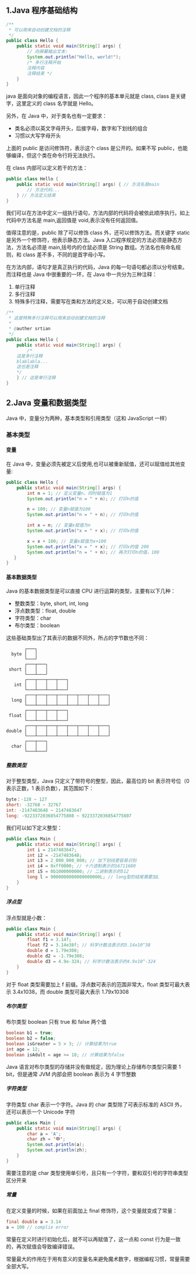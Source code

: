 
## 1.Java 程序基础结构

```java
/**
 * 可以用来自动创建文档的注释
 */
public class Hello {
    public static void main(String[] args) {
        // 向屏幕输出文本:
        System.out.println("Hello, world!");
        /* 多行注释开始
        注释内容
        注释结束 */
    }
}
```

java 是面向对象的编程语言，因此一个程序的基本单元就是 class, class 是关键字，这里定义的 class 名字就是 Hello。

另外，在 Java 中，对于类名也有一定要求：

- 类名必须以英文字母开头，后接字母，数字和下划线的组合
- 习惯以大写字母开头

上面的 public 是访问修饰符，表示这个 class 是公开的。如果不写 public，也能够编译，但这个类在命令行将无法执行。

在 class 内部可以定义若干的方法：

```java
public class Hello {
    public static void main(String[] args) { // 方法名是main
        // 方法代码...
    } // 方法定义结束
}
```

我们可以在方法中定义一组执行语句，方法内部的代码将会被依此顺序执行。如上代码中方法名是 main,返回值是 void,表示没有任何返回值。

值得注意的是，public 除了可以修饰 class 外，还可以修饰方法。而关键字 static 是另外一个修饰符，他表示静态方法。Java 入口程序规定的方法必须是静态方法，方法名必须是 main,括号内的仓鼠必须是 String 数组。方法名也有命名规则，和 class 差不多，不同的是首字母小写。

在方法内部，语句才是真正执行的代码，Java 的每一句语句都必须以分号结束。而注释也是 Java 中很重要的一环，在 Java 中一共分为三种注释：

1. 单行注释
2. 多行注释
3. 特殊多行注释，需要写在类和方法的定义处，可以用于自动创建文档

```java
/**
 * 这是特殊多行注释可以用来自动创建文档的注释
 *
 * @auther srtian
 */
public class Hello {
    public static void main(String[] args) {
        /*
    这是多行注释
    blablabla...
    这也是注释
    */
    } // 这是单行注释
}
```


## 2.Java 变量和数据类型

Java 中，变量分为两种，基本类型和引用类型（这和 JavaScript 一样）


### 基本类型


#### 变量

在 Java 中，变量必须先被定义后使用,也可以被重新赋值，还可以赋值给其他变量:

```java
public class Hello {
    public static void main(String[] args) {
        int n = 1; // 定义变量n，同时赋值为1
        System.out.println("n = " + n); // 打印n的值

        n = 100; // 变量n赋值为100
        System.out.println("n = " + n); // 打印n的值

        int x = n; // 变量x赋值为n
        System.out.println("x = " + x); // 打印x的值

        x = x + 100; // 变量x赋值为x+100
        System.out.println("x = " + x); // 打印x的值 200
        System.out.println("n = " + n); // 再次打印n的值，100
   }
}
```


#### 基本数据类型

Java 的基本数据类型是可以直接 CPU 进行运算的类型，主要有以下几种：

- 整数类型：byte, short, int, long
- 浮点数类型：float, double
- 字符类型：char
- 布尔类型：boolean

这些基础类型出了其表示的数据不同外，所占的字节数也不同：

```
       ┌───┐
  byte │   │
       └───┘
       ┌───┬───┐
 short │   │   │
       └───┴───┘
       ┌───┬───┬───┬───┐
   int │   │   │   │   │
       └───┴───┴───┴───┘
       ┌───┬───┬───┬───┬───┬───┬───┬───┐
  long │   │   │   │   │   │   │   │   │
       └───┴───┴───┴───┴───┴───┴───┴───┘
       ┌───┬───┬───┬───┐
 float │   │   │   │   │
       └───┴───┴───┴───┘
       ┌───┬───┬───┬───┬───┬───┬───┬───┐
double │   │   │   │   │   │   │   │   │
       └───┴───┴───┴───┴───┴───┴───┴───┘
       ┌───┬───┐
  char │   │   │
       └───┴───┘
```


##### 整数类型

对于整型类型，Java 只定义了带符号的整型，因此，最高位的 bit 表示符号位（0 表示正数，1 表示负数），其范围如下：

```java
byte：-128 ~ 127
short: -32768 ~ 32767
int: -2147483648 ~ 2147483647
long: -9223372036854775808 ~ 9223372036854775807
```

我们可以如下定义整型：

```java
public class Main {
    public static void main(String[] args) {
        int i = 2147483647;
        int i2 = -2147483648;
        int i3 = 2_000_000_000; // 加下划线更容易识别
        int i4 = 0xff0000; // 十六进制表示的16711680
        int i5 = 0b1000000000; // 二进制表示的512
        long l = 9000000000000000000L; // long型的结尾需要加L
    }
}
```


##### 浮点型

浮点型就是小数：

```java
public class Main {
    public static void main(String[] args) {
        float f1 = 3.14f;
        float f2 = 3.14e38f; // 科学计数法表示的3.14x10^38
        double d = 1.79e308;
        double d2 = -1.79e308;
        double d3 = 4.9e-324; // 科学计数法表示的4.9x10^-324
    }
}
```

对于 float 类型需要加上 f 前缀。浮点数可表示的范围非常大，float 类型可最大表示 3.4x1038，而 double 类型可最大表示 1.79x10308


##### 布尔类型

布尔类型 boolean 只有 true 和 false 两个值

```java
boolean b1 = true;
boolean b2 = false;
boolean isGreater = 5 > 3; // 计算结果为true
int age = 12;
boolean isAdult = age >= 18; // 计算结果为false
```

Java 语言对布尔类型的存储并没有做规定，因为理论上存储布尔类型只需要 1 bit，但是通常 JVM 内部会把 boolean 表示为 4 字节整数


##### 字符类型

字符类型 char 表示一个字符。Java 的 char 类型除了可表示标准的 ASCII 外，还可以表示一个 Unicode 字符

```java
public class Main {
    public static void main(String[] args) {
        char a = 'A';
        char zh = '中';
        System.out.println(a);
        System.out.println(zh);
    }
}
```

需要注意的是 char 类型使用单引号，且只有一个字符，要和双引号的字符串类型区分开来


##### 常量

在定义变量的时候，如果在前面加上 final 修饰符，这个变量就变成了常量：

```java
final double a = 3.14
a = 100 // complie error
```

常量在定义时进行初始化后，就不可以再赋值了，这一点和 const 行为是一致的，再次赋值会导致编译错误。

常量最大的作用在于用有意义的变量名来避免魔术数字，根据编程习惯，常量需要全部大写。
